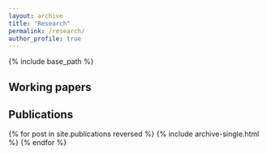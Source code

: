 ```yaml
---
layout: archive
title: "Research"
permalink: /research/
author_profile: true
---
```


{% include base_path %}

<h2>Working papers</h2>


<h2>Publications</h2>
{% for post in site.publications reversed %}
  {% include archive-single.html %}
{% endfor %}
